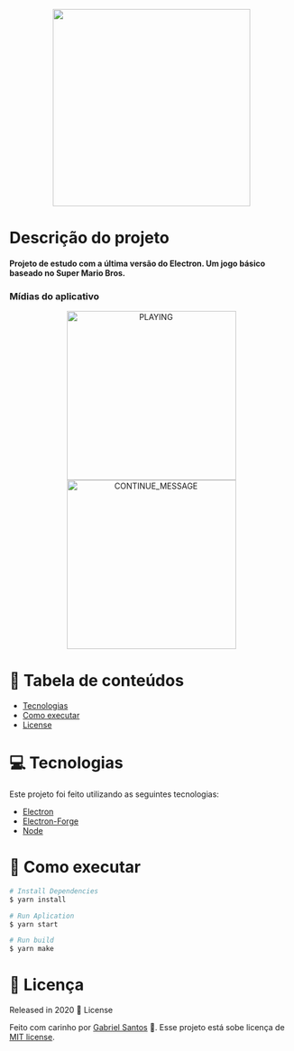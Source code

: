 <p align="center">
   <img src="https://hyperpix.net/wp-content/uploads/2020/04/super-mario-logo-font-free-download-1200x679.jpg" width="350px" height="auto">
</p>

#  Descrição do projeto
<h4>Projeto de estudo com a última versão do Electron. Um jogo básico baseado no Super Mario Bros.</h4>

### Mídias do aplicativo

<p align="center">
   <img src="https://i.ibb.co/R9NC5gz/foto.jpg" alt="PLAYING" width="300px">
<img src="https://i.ibb.co/StgQPvN/Screen-Shot-2022-06-12-at-02-07-27.png" alt="CONTINUE_MESSAGE" width="300px" border="0" />
</p>

# :pushpin: Tabela de conteúdos

* [Tecnologias](#computer-tecnologias)
* [Como executar](#construction-como-executar)
* [License](#closed_book-licença)


# :computer: Tecnologias
Este projeto foi feito utilizando as seguintes tecnologias:

* [Electron](https://www.electronjs.org/)
* [Electron-Forge](https://www.electronforge.io/)
* [Node](https://nodejs.org)

# :construction: Como executar
```bash
# Install Dependencies
$ yarn install

# Run Aplication
$ yarn start

# Run build
$ yarn make
```

# :closed_book: Licença

Released in 2020 :closed_book: License

Feito com carinho por [Gabriel Santos](https://github.com/biandishilaji) 🚀.
Esse projeto está sobe licença de [MIT license](./LICENSE).


